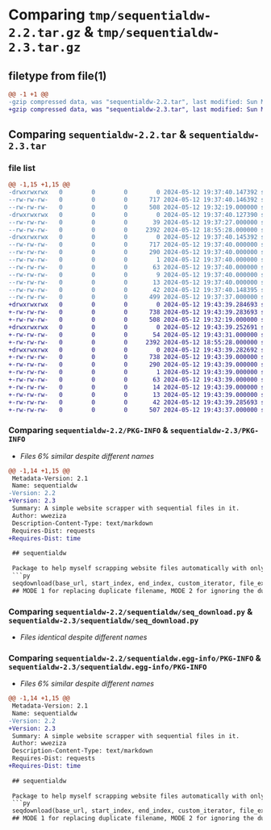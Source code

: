 # Comparing `tmp/sequentialdw-2.2.tar.gz` & `tmp/sequentialdw-2.3.tar.gz`

## filetype from file(1)

```diff
@@ -1 +1 @@
-gzip compressed data, was "sequentialdw-2.2.tar", last modified: Sun May 12 19:37:40 2024, max compression
+gzip compressed data, was "sequentialdw-2.3.tar", last modified: Sun May 12 19:43:39 2024, max compression
```

## Comparing `sequentialdw-2.2.tar` & `sequentialdw-2.3.tar`

### file list

```diff
@@ -1,15 +1,15 @@
-drwxrwxrwx   0        0        0        0 2024-05-12 19:37:40.147392 sequentialdw-2.2/
--rw-rw-rw-   0        0        0      717 2024-05-12 19:37:40.146392 sequentialdw-2.2/PKG-INFO
--rw-rw-rw-   0        0        0      508 2024-05-12 19:32:19.000000 sequentialdw-2.2/README.md
-drwxrwxrwx   0        0        0        0 2024-05-12 19:37:40.127390 sequentialdw-2.2/sequentialdw/
--rw-rw-rw-   0        0        0       39 2024-05-12 19:37:27.000000 sequentialdw-2.2/sequentialdw/__init__.py
--rw-rw-rw-   0        0        0     2392 2024-05-12 18:55:28.000000 sequentialdw-2.2/sequentialdw/seq_download.py
-drwxrwxrwx   0        0        0        0 2024-05-12 19:37:40.145392 sequentialdw-2.2/sequentialdw.egg-info/
--rw-rw-rw-   0        0        0      717 2024-05-12 19:37:40.000000 sequentialdw-2.2/sequentialdw.egg-info/PKG-INFO
--rw-rw-rw-   0        0        0      290 2024-05-12 19:37:40.000000 sequentialdw-2.2/sequentialdw.egg-info/SOURCES.txt
--rw-rw-rw-   0        0        0        1 2024-05-12 19:37:40.000000 sequentialdw-2.2/sequentialdw.egg-info/dependency_links.txt
--rw-rw-rw-   0        0        0       63 2024-05-12 19:37:40.000000 sequentialdw-2.2/sequentialdw.egg-info/entry_points.txt
--rw-rw-rw-   0        0        0        9 2024-05-12 19:37:40.000000 sequentialdw-2.2/sequentialdw.egg-info/requires.txt
--rw-rw-rw-   0        0        0       13 2024-05-12 19:37:40.000000 sequentialdw-2.2/sequentialdw.egg-info/top_level.txt
--rw-rw-rw-   0        0        0       42 2024-05-12 19:37:40.148395 sequentialdw-2.2/setup.cfg
--rw-rw-rw-   0        0        0      499 2024-05-12 19:37:37.000000 sequentialdw-2.2/setup.py
+drwxrwxrwx   0        0        0        0 2024-05-12 19:43:39.284693 sequentialdw-2.3/
+-rw-rw-rw-   0        0        0      738 2024-05-12 19:43:39.283693 sequentialdw-2.3/PKG-INFO
+-rw-rw-rw-   0        0        0      508 2024-05-12 19:32:19.000000 sequentialdw-2.3/README.md
+drwxrwxrwx   0        0        0        0 2024-05-12 19:43:39.252691 sequentialdw-2.3/sequentialdw/
+-rw-rw-rw-   0        0        0       54 2024-05-12 19:43:31.000000 sequentialdw-2.3/sequentialdw/__init__.py
+-rw-rw-rw-   0        0        0     2392 2024-05-12 18:55:28.000000 sequentialdw-2.3/sequentialdw/seq_download.py
+drwxrwxrwx   0        0        0        0 2024-05-12 19:43:39.282692 sequentialdw-2.3/sequentialdw.egg-info/
+-rw-rw-rw-   0        0        0      738 2024-05-12 19:43:39.000000 sequentialdw-2.3/sequentialdw.egg-info/PKG-INFO
+-rw-rw-rw-   0        0        0      290 2024-05-12 19:43:39.000000 sequentialdw-2.3/sequentialdw.egg-info/SOURCES.txt
+-rw-rw-rw-   0        0        0        1 2024-05-12 19:43:39.000000 sequentialdw-2.3/sequentialdw.egg-info/dependency_links.txt
+-rw-rw-rw-   0        0        0       63 2024-05-12 19:43:39.000000 sequentialdw-2.3/sequentialdw.egg-info/entry_points.txt
+-rw-rw-rw-   0        0        0       14 2024-05-12 19:43:39.000000 sequentialdw-2.3/sequentialdw.egg-info/requires.txt
+-rw-rw-rw-   0        0        0       13 2024-05-12 19:43:39.000000 sequentialdw-2.3/sequentialdw.egg-info/top_level.txt
+-rw-rw-rw-   0        0        0       42 2024-05-12 19:43:39.285693 sequentialdw-2.3/setup.cfg
+-rw-rw-rw-   0        0        0      507 2024-05-12 19:43:37.000000 sequentialdw-2.3/setup.py
```

### Comparing `sequentialdw-2.2/PKG-INFO` & `sequentialdw-2.3/PKG-INFO`

 * *Files 6% similar despite different names*

```diff
@@ -1,14 +1,15 @@
 Metadata-Version: 2.1
 Name: sequentialdw
-Version: 2.2
+Version: 2.3
 Summary: A simple website scrapper with sequential files in it.
 Author: wweziza
 Description-Content-Type: text/markdown
 Requires-Dist: requests
+Requires-Dist: time
 
 ## sequentialdw
 
 Package to help myself scrapping website files automatically with only one functions:
 ```py
 seqdownload(base_url, start_index, end_index, custom_iterator, file_extension, output_folder, mode)
 ## MODE 1 for replacing duplicate filename, MODE 2 for ignoring the duplicate filaname
```

### Comparing `sequentialdw-2.2/sequentialdw/seq_download.py` & `sequentialdw-2.3/sequentialdw/seq_download.py`

 * *Files identical despite different names*

### Comparing `sequentialdw-2.2/sequentialdw.egg-info/PKG-INFO` & `sequentialdw-2.3/sequentialdw.egg-info/PKG-INFO`

 * *Files 6% similar despite different names*

```diff
@@ -1,14 +1,15 @@
 Metadata-Version: 2.1
 Name: sequentialdw
-Version: 2.2
+Version: 2.3
 Summary: A simple website scrapper with sequential files in it.
 Author: wweziza
 Description-Content-Type: text/markdown
 Requires-Dist: requests
+Requires-Dist: time
 
 ## sequentialdw
 
 Package to help myself scrapping website files automatically with only one functions:
 ```py
 seqdownload(base_url, start_index, end_index, custom_iterator, file_extension, output_folder, mode)
 ## MODE 1 for replacing duplicate filename, MODE 2 for ignoring the duplicate filaname
```

